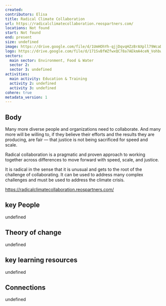 ```yaml
---
created:
contributors: Elisa
title: Radical Climate Collaboration
url: https://radicalclimatecollaboration.reospartners.com/ 
locations: Not found
start: Not found
end: present
size: undefined
image: https://drive.google.com/file/d/1UmHOhYh-qjjDqvqHZzBrAXpll79WcaDj/view?usp=drive_link
logo: https://drive.google.com/file/d/171SvBfWZfwxQC78a7AEkmA4ceN_Vohbw/view?usp=drive_link
sectors:
  main sector: Environment, Food & Water
  sector 2: 
  sector 3: undefined
activities: 
  main activity: Education & Training
  activity 2: undefined
  activity 3: undefined
cohere: true
metadata_version: 1
---
```



## Body

Many more diverse people and organizations need to collaborate. And many more will be willing to, if they believe their efforts and the results they are producing, are fair — that justice is not being sacrificed for speed and scale.

Radical collaboration is a pragmatic and proven approach to working together across differences to move forward with speed, scale, and justice.

It is radical in the sense that it is unusual and gets to the root of the challenge of collaborating. It can be used to address many complex challenges and must be used to address the climate crisis.

https://radicalclimatecollaboration.reospartners.com/

## key People

undefined

## Theory of change

undefined

## key learning resources

undefined

## Connections

undefined

